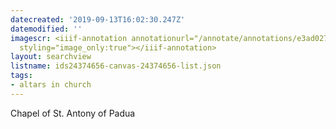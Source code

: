 ```yaml
---
datecreated: '2019-09-13T16:02:30.247Z'
datemodified: ''
imagescr: <iiif-annotation annotationurl="/annotate/annotations/e3ad027a-d63f-11e9-a9ee-88e9fe7026e8.json"
  styling="image_only:true"></iiif-annotation>
layout: searchview
listname: ids24374656-canvas-24374656-list.json
tags:
- altars in church
---
```

Chapel of St. Antony of Padua